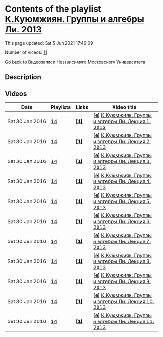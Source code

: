 # Contents of the playlist [К.Куюмжиян. Группы и алгебры Ли. 2013](https://www.youtube.com/playlist?list=PLp9ABVh6_x4HkbWTmtyurDANjCIUtFGTz)

This page updated: Sat 5 Jun 2021 17:46:09

Number of videos: [11](#videos)

Go back to [Видеозаписи Независимого Московского Университета](../README.md)

## Description



## Videos

|Date|Playlists|Links|Video title|
|---|---|---|---|
| Sat&nbsp;30&nbsp;Jan&nbsp;2016 | [14](../playlists/14 "К.Куюмжиян. Группы и алгебры Ли. 2013") | [**[1]**](http://ium.mccme.ru/s13/kuyumjiyan-s13.html) | [[**e**](https://studio.youtube.com/video/QKt95E6mgRI/edit "Edit")] [К.Куюмжиян. Группы и алгебры Ли. Лекция 1. 2013](https://www.youtube.com/watch?v=QKt95E6mgRI&list=PLp9ABVh6_x4HkbWTmtyurDANjCIUtFGTz "Группы и алгебры Ли. Лекция 1. Независимый Московский Университет  Москва, Большой Власьевский пер., 11, 304, 12 февраля 2013, 17:30 Подробнее о курсе: http://ium.mccme.ru/s13/kuyumjiyan-s13.html") |
| Sat&nbsp;30&nbsp;Jan&nbsp;2016 | [14](../playlists/14 "К.Куюмжиян. Группы и алгебры Ли. 2013") | [**[1]**](http://ium.mccme.ru/s13/kuyumjiyan-s13.html) | [[**e**](https://studio.youtube.com/video/8CQvcvHx2E8/edit "Edit")] [К.Куюмжиян. Группы и алгебры Ли. Лекция 2. 2013](https://www.youtube.com/watch?v=8CQvcvHx2E8&list=PLp9ABVh6_x4HkbWTmtyurDANjCIUtFGTz "Группы и алгебры Ли. Лекция 2. Независимый Московский Университет  Москва, Большой Власьевский пер., 11, 304, 19 февраля 2013, 17:30 Подробнее о курсе: http://ium.mccme.ru/s13/kuyumjiyan-s13.html") |
| Sat&nbsp;30&nbsp;Jan&nbsp;2016 | [14](../playlists/14 "К.Куюмжиян. Группы и алгебры Ли. 2013") | [**[1]**](http://ium.mccme.ru/s13/kuyumjiyan-s13.html) | [[**e**](https://studio.youtube.com/video/RQdd3fcKQHg/edit "Edit")] [К.Куюмжиян. Группы и алгебры Ли. Лекция 3. 2013](https://www.youtube.com/watch?v=RQdd3fcKQHg&list=PLp9ABVh6_x4HkbWTmtyurDANjCIUtFGTz "Группы и алгебры Ли. Лекция 3. Независимый Московский Университет  Москва, Большой Власьевский пер., 11, 304, 26 февраля 2013, 17:30 Подробнее о курсе: http://ium.mccme.ru/s13/kuyumjiyan-s13.html") |
| Sat&nbsp;30&nbsp;Jan&nbsp;2016 | [14](../playlists/14 "К.Куюмжиян. Группы и алгебры Ли. 2013") | [**[1]**](http://ium.mccme.ru/s13/kuyumjiyan-s13.html) | [[**e**](https://studio.youtube.com/video/yZu3ddvhbpY/edit "Edit")] [К.Куюмжиян. Группы и алгебры Ли. Лекция 4. 2013](https://www.youtube.com/watch?v=yZu3ddvhbpY&list=PLp9ABVh6_x4HkbWTmtyurDANjCIUtFGTz "Группы и алгебры Ли. Лекция 4. Независимый Московский Университет  Москва, Большой Власьевский пер., 11, 304, 5 марта 2013, 17:30 Подробнее о курсе: http://ium.mccme.ru/s13/kuyumjiyan-s13.html") |
| Sat&nbsp;30&nbsp;Jan&nbsp;2016 | [14](../playlists/14 "К.Куюмжиян. Группы и алгебры Ли. 2013") | [**[1]**](http://ium.mccme.ru/s13/kuyumjiyan-s13.html) | [[**e**](https://studio.youtube.com/video/d9H8W_Za-Vo/edit "Edit")] [К.Куюмжиян. Группы и алгебры Ли. Лекция 5. 2013](https://www.youtube.com/watch?v=d9H8W_Za-Vo&list=PLp9ABVh6_x4HkbWTmtyurDANjCIUtFGTz "Группы и алгебры Ли. Лекция 5. Независимый Московский Университет  Москва, Большой Власьевский пер., 11, 304, 12 марта 2013, 17:30 Подробнее о курсе: http://ium.mccme.ru/s13/kuyumjiyan-s13.html") |
| Sat&nbsp;30&nbsp;Jan&nbsp;2016 | [14](../playlists/14 "К.Куюмжиян. Группы и алгебры Ли. 2013") | [**[1]**](http://ium.mccme.ru/s13/kuyumjiyan-s13.html) | [[**e**](https://studio.youtube.com/video/TUS7UieFYZA/edit "Edit")] [К.Куюмжиян. Группы и алгебры Ли. Лекция 6. 2013](https://www.youtube.com/watch?v=TUS7UieFYZA&list=PLp9ABVh6_x4HkbWTmtyurDANjCIUtFGTz "Группы и алгебры Ли. Лекция 6. Независимый Московский Университет  Москва, Большой Власьевский пер., 11, 304, 19 марта 2013, 17:30 Подробнее о курсе: http://ium.mccme.ru/s13/kuyumjiyan-s13.html") |
| Sat&nbsp;30&nbsp;Jan&nbsp;2016 | [14](../playlists/14 "К.Куюмжиян. Группы и алгебры Ли. 2013") | [**[1]**](http://ium.mccme.ru/s13/kuyumjiyan-s13.html) | [[**e**](https://studio.youtube.com/video/sQc1TnfmvyY/edit "Edit")] [К.Куюмжиян. Группы и алгебры Ли. Лекция 7. 2013](https://www.youtube.com/watch?v=sQc1TnfmvyY&list=PLp9ABVh6_x4HkbWTmtyurDANjCIUtFGTz "Группы и алгебры Ли. Лекция 7. Независимый Московский Университет  Москва, Большой Власьевский пер., 11, 304, 26 марта 2013, 17:30 Подробнее о курсе: http://ium.mccme.ru/s13/kuyumjiyan-s13.html") |
| Sat&nbsp;30&nbsp;Jan&nbsp;2016 | [14](../playlists/14 "К.Куюмжиян. Группы и алгебры Ли. 2013") | [**[1]**](http://ium.mccme.ru/s13/kuyumjiyan-s13.html) | [[**e**](https://studio.youtube.com/video/mSpZvjYPOWk/edit "Edit")] [К.Куюмжиян. Группы и алгебры Ли. Лекция 8. 2013](https://www.youtube.com/watch?v=mSpZvjYPOWk&list=PLp9ABVh6_x4HkbWTmtyurDANjCIUtFGTz "Группы и алгебры Ли. Лекция 8. Независимый Московский Университет  Москва, Большой Власьевский пер., 11, 304, 2 апреля 2013, 17:30 Подробнее о курсе: http://ium.mccme.ru/s13/kuyumjiyan-s13.html") |
| Sat&nbsp;30&nbsp;Jan&nbsp;2016 | [14](../playlists/14 "К.Куюмжиян. Группы и алгебры Ли. 2013") | [**[1]**](http://ium.mccme.ru/s13/kuyumjiyan-s13.html) | [[**e**](https://studio.youtube.com/video/_m9vaZ-znhQ/edit "Edit")] [К.Куюмжиян. Группы и алгебры Ли. Лекция 9. 2013](https://www.youtube.com/watch?v=_m9vaZ-znhQ&list=PLp9ABVh6_x4HkbWTmtyurDANjCIUtFGTz "Группы и алгебры Ли. Лекция 9. Независимый Московский Университет  Москва, Большой Власьевский пер., 11, 304, 9 апреля 2013, 17:30 Подробнее о курсе: http://ium.mccme.ru/s13/kuyumjiyan-s13.html") |
| Sat&nbsp;30&nbsp;Jan&nbsp;2016 | [14](../playlists/14 "К.Куюмжиян. Группы и алгебры Ли. 2013") | [**[1]**](http://ium.mccme.ru/s13/kuyumjiyan-s13.html) | [[**e**](https://studio.youtube.com/video/1KXQ5k57dvY/edit "Edit")] [К.Куюмжиян. Группы и алгебры Ли. Лекция 10. 2013](https://www.youtube.com/watch?v=1KXQ5k57dvY&list=PLp9ABVh6_x4HkbWTmtyurDANjCIUtFGTz "Группы и алгебры Ли. Лекция 10. Независимый Московский Университет  Москва, Большой Власьевский пер., 11, 304, 16 апреля 2013, 17:30 Подробнее о курсе: http://ium.mccme.ru/s13/kuyumjiyan-s13.html") |
| Sat&nbsp;30&nbsp;Jan&nbsp;2016 | [14](../playlists/14 "К.Куюмжиян. Группы и алгебры Ли. 2013") | [**[1]**](http://ium.mccme.ru/s13/kuyumjiyan-s13.html) | [[**e**](https://studio.youtube.com/video/p0ko8kUHkUQ/edit "Edit")] [К.Куюмжиян. Группы и алгебры Ли. Лекция 11. 2013](https://www.youtube.com/watch?v=p0ko8kUHkUQ&list=PLp9ABVh6_x4HkbWTmtyurDANjCIUtFGTz "Группы и алгебры Ли. Лекция 11. Независимый Московский Университет  Москва, Большой Власьевский пер., 11, 304, 23 апреля 2013, 17:30 Подробнее о курсе: http://ium.mccme.ru/s13/kuyumjiyan-s13.html") |
